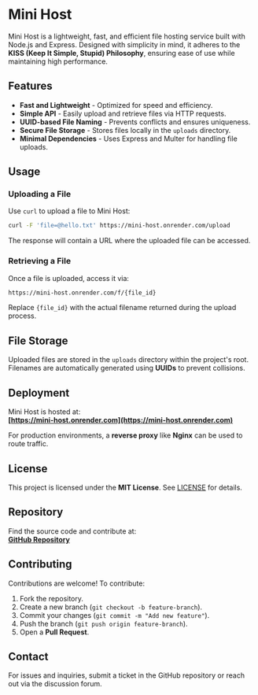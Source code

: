 # Mini Host

Mini Host is a lightweight, fast, and efficient file hosting service built with Node.js and Express. Designed with simplicity in mind, it adheres to the **KISS (Keep It Simple, Stupid) Philosophy**, ensuring ease of use while maintaining high performance. 

## Features

- **Fast and Lightweight** - Optimized for speed and efficiency.
- **Simple API** - Easily upload and retrieve files via HTTP requests.
- **UUID-based File Naming** - Prevents conflicts and ensures uniqueness.
- **Secure File Storage** - Stores files locally in the `uploads` directory.
- **Minimal Dependencies** - Uses Express and Multer for handling file uploads.

## Usage

### Uploading a File

Use `curl` to upload a file to Mini Host:

```sh
curl -F 'file=@hello.txt' https://mini-host.onrender.com/upload
```

The response will contain a URL where the uploaded file can be accessed.

### Retrieving a File

Once a file is uploaded, access it via:

```sh
https://mini-host.onrender.com/f/{file_id}
```

Replace `{file_id}` with the actual filename returned during the upload process.

## File Storage

Uploaded files are stored in the `uploads` directory within the project's root. Filenames are automatically generated using **UUIDs** to prevent collisions.

## Deployment

Mini Host is hosted at:  
**[https://mini-host.onrender.com](https://mini-host.onrender.com)**

For production environments, a **reverse proxy** like **Nginx** can be used to route traffic.

## License

This project is licensed under the **MIT License**. See [LICENSE](https://github.com/beautifulsh2/mini-host/blob/main/LICENSE) for details.

## Repository

Find the source code and contribute at:  
**[GitHub Repository](https://github.com/beautifulsh2/mini-host)**

## Contributing

Contributions are welcome! To contribute:

1. Fork the repository.
2. Create a new branch (`git checkout -b feature-branch`).
3. Commit your changes (`git commit -m "Add new feature"`).
4. Push the branch (`git push origin feature-branch`).
5. Open a **Pull Request**.

## Contact

For issues and inquiries, submit a ticket in the GitHub repository or reach out via the discussion forum.